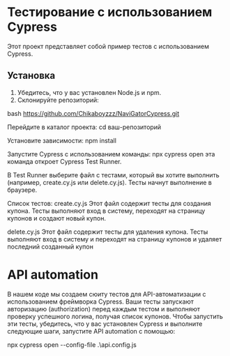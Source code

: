 # Тестирование с использованием Cypress

Этот проект представляет собой пример тестов с использованием Cypress.

## Установка

1. Убедитесь, что у вас установлен Node.js и npm.
2. Склонируйте репозиторий:

bash
https://github.com/Chikaboyzzz/NaviGatorCypress.git


Перейдите в каталог проекта:
cd ваш-репозиторий

Установите зависимости:
npm install

Запустите Cypress с использованием команды:
npx cypress open
эта команда откроет Cypress Test Runner.

В Test Runner выберите файл с тестами, который вы хотите выполнить (например, create.cy.js или delete.cy.js).
Тесты начнут выполнение в браузере.

Список тестов:
create.cy.js
Этот файл содержит тесты для создания купона. Тесты выполняют вход в систему, переходят на страницу купонов и создают новый купон.

delete.cy.js
Этот файл содержит тесты для удаления купона. Тесты выполняют вход в систему и переходят на страницу купонов и удаляет последний созданный купон


# API automation
В нашем коде мы создаем сюиту тестов для API-автоматизации с использованием фреймворка Cypress. Ваши тесты запускают авторизацию (authorization) перед каждым тестом и выполняют проверку успешного логина, получая список купонов. Чтобы запустить эти тесты, убедитесь, что у вас установлен Cypress и выполните следующие шаги, запустите API automation c помощью:

npx cypress open --config-file .\api.config.js
